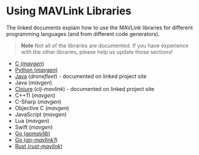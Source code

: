 # Using MAVLink Libraries

The linked documents explain how to use the MAVLink libraries for different programming languages (and from different code generators).

> **Note** Not all of the libraries are documented. If you have experience with the other libraries, please help us update those sections!

* [C (*mavgen*)](../mavgen_c/README.md)
* [Python (*mavgen*)](../mavgen_python/README.md)
* [Java](https://github.com/dronefleet/mavlink) (*dronefleet*) - documented on linked project site
* Java (*mavgen*)
* [Clojure](https://github.com/WickedShell/clj-mavlink) (*clj-mavlink*) - documented on linked project site
* C++11 (*mavgen*)
* C-Sharp (*mavgen*)
* Objective C (*mavgen*)
* JavaScript (*mavgen*)
* Lua (*mavgen*)
* Swift (*mavgen*)
* [Go (*gomavlib*)](https://pkg.go.dev/github.com/aler9/gomavlib)
* [Go (*go-mavlink1*)](https://github.com/mgr9525/go-mavlink1)
* [Rust (*rust-mavlink*)](https://docs.rs/mavlink/latest/mavlink/)